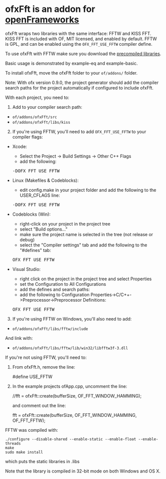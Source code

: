 # ofxFft is an addon for [openFrameworks](http://openframeworks.cc)

ofxFft wraps two libraries with the same interface: FFTW and KISS FFT. KISS FFT is included with OF, MIT licensed, and enabled by default. FFTW is GPL, and can be enabled using the `OFX_FFT_USE_FFTW` compiler define.

To use ofxFft with FFTW make sure you download the [precompiled libraries](https://github.com/downloads/kylemcdonald/ofxFft/fftw-libs.zip).

Basic usage is demonstrated by example-eq and example-basic.

To install ofxFft, move the ofxFft folder to your `of/addons/` folder.

Note: With ofx version 0.9.0, the project generator should add the compiler search paths for the project automatically if configured to include ofxFft.

With each project, you need to:

1. Add to your compiler search path:
  - `of/addons/ofxFft/src`  
  - `of/addons/ofxFft/libs/kiss`

2. If you're using FFTW, you'll need to add `OFX_FFT_USE_FFTW` to your compiler flags:

  - Xcode:
	* Select the Project -> Build Settings -> Other C++ Flags
	* add the following:
	<pre>
	-DOFX_FFT_USE_FFTW
	</pre>

  - Linux (Makefiles & Codeblocks):
    * edit config.make in your project folder and add the following to the USER_CFLAGS line:
    <pre>
    -DOFX_FFT_USE_FFTW
    </pre>
	
  - Codeblocks (Win):
	* right-click on your project in the project tree
	* select "Build options..."
	* make sure the project name is selected in the tree (not release or debug)
	* select the "Compiler settings" tab and add the following to the "#defines" tab:
	<pre>
	OFX_FFT_USE_FFTW
	</pre>
	
  - Visual Studio:
    * right click on the project in the project tree and select Properties
    * set the Configuration to All Configurations
    * add the defines and search paths:
    * add the following to Configuration Properties->C/C++->Preprocessor->Preprocessor Definitions:
    <pre>
	OFX_FFT_USE_FFTW
	</pre>

3. If you're using FFTW on Windows, you'll also need to add:
  - `of/addons/ofxFft/libs/fftw/include`

  And link with:
  - `of/addons/ofxFft/libs/fftw/lib/win32/libfftw3f-3.dll`

If you're not using FFTW, you'll need to:

1. From ofxFft.h, remove the line:

	#define USE_FFTW

2. In the example projects ofApp.cpp, uncomment the line:

	//fft = ofxFft::create(bufferSize, OF_FFT_WINDOW_HAMMING);

	and comment out the line:
	
	fft = ofxFft::create(bufferSize, OF_FFT_WINDOW_HAMMING, OF_FFT_FFTW);

FFTW was compiled with:

    ./configure --disable-shared --enable-static --enable-float --enable-threads
    make
    sudo make install

which puts the static libraries in .libs

Note that the library is compiled in 32-bit mode on both Windows and OS X.
